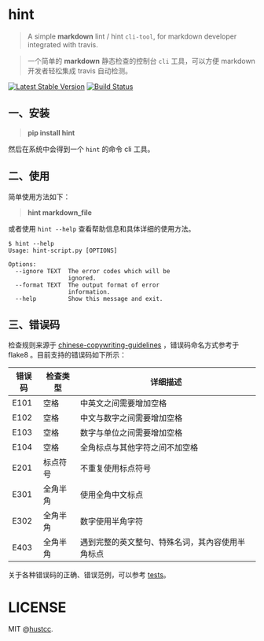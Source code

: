 # hint

> A simple **markdown** lint / hint `cli-tool`, for markdown developer integrated with travis.
 
> 一个简单的 **markdown** 静态检查的控制台 `cli` 工具，可以方便 markdown 开发者轻松集成 travis 自动检测。

[![Latest Stable Version](https://img.shields.io/pypi/v/hint.svg)](https://pypi.python.org/pypi/hint) [![Build Status](https://travis-ci.org/hustcc/hint.svg?branch=master)](https://travis-ci.org/hustcc/hint) 


## 一、安装

> **pip install hint**

然后在系统中会得到一个 `hint` 的命令 cli 工具。


## 二、使用

简单使用方法如下：

> **hint markdown_file**

或者使用 `hint --help` 查看帮助信息和具体详细的使用方法。

```shell
$ hint --help
Usage: hint-script.py [OPTIONS]

Options:
  --ignore TEXT  The error codes which will be
                 ignored.
  --format TEXT  The output format of error
                 information.
  --help         Show this message and exit.

```


## 三、错误码

检查规则来源于 [chinese-copywriting-guidelines](https://github.com/sparanoid/chinese-copywriting-guidelines) ，错误码命名方式参考于 flake8 。目前支持的错误码如下所示：

| 错误码 | 检查类型 | 详细描述 |
| ------ | ------ | ------ |
| E101   | 空格 | 中英文之间需要增加空格 |
| E102   | 空格 | 中文与数字之间需要增加空格 |
| E103   | 空格 | 数字与单位之间需要增加空格 |
| E104   | 空格 | 全角标点与其他字符之间不加空格 |
| E201   | 标点符号 | 不重复使用标点符号 |
| E301   | 全角半角 | 使用全角中文标点 |
| E302   | 全角半角 | 数字使用半角字符 |
| E403   | 全角半角 |遇到完整的英文整句、特殊名词，其內容使用半角标点 |

关于各种错误码的正确、错误范例，可以参考 [tests](tests)。


# LICENSE

MIT @[hustcc](https://github.com/hustcc).